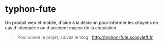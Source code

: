 typhon-fute
===========

Un produit web et mobile, d'aide à la décision pour informer les citoyens en cas d'intempérie ou d'accident majeur de la circulation

> Pour suivre le projet, suivez le blog : http://typhon-fute.scopyleft.fr
